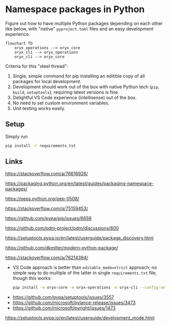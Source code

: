 # Namespace packages in Python

Figure out how to have multiple Python packages depending on each other like below,
with "native" `pyproject.toml` files and an easy development experience.

```mermaid
flowchart TD
    oryx_operations --> oryx_core
    oryx_cli --> oryx_operations
    oryx_cli --> oryx_core
```

Criteria for this "steel thread":

1. Single, simple command for pip installing an editible copy of all packages for local development.
2. Development should work out of the box with native Python tech (`pip`, `build`, `setuptools`);
  requiring latest versions is fine.
3. Delightful VS Code experience (intellisense) out of the box.
4. No need to set custom environment variables.
5. Unit testing works easily.

## Setup

Simply run

```bash
pip install -r requirements.txt
```

## Links

https://stackoverflow.com/a/76616926/

https://packaging.python.org/en/latest/guides/packaging-namespace-packages/

https://peps.python.org/pep-0508/

https://stackoverflow.com/q/75159453/

https://github.com/pypa/pip/issues/6658

https://github.com/pdm-project/pdm/discussions/600

https://setuptools.pypa.io/en/latest/userguide/package_discovery.html

https://github.com/dkmiller/modern-python-package/

https://stackoverflow.com/a/76214384/

- VS Code approach is better than `editable_mode=strict` approach; no simple way to do multiple
  of the latter in single `requirements.txt` file, though this works:
  ```bash
  pip install -e oryx-core -e oryx-operations -e oryx-cli --config-settings editable_mode=strict
  ```
- https://github.com/pypa/setuptools/issues/3557
- https://github.com/microsoft/pylance-release/issues/3473
- https://github.com/microsoft/pyright/issues/1473

https://setuptools.pypa.io/en/latest/userguide/development_mode.html
